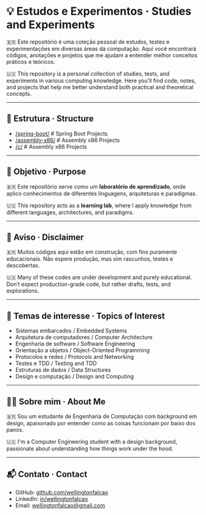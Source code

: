 # 💡 Estudos e Experimentos · Studies and Experiments

🇧🇷 Este repositório é uma coleção pessoal de estudos, testes e experimentações em diversas áreas da computação. Aqui você encontrará códigos, anotações e projetos que me ajudam a entender melhor conceitos práticos e teóricos.

🇺🇸 This repository is a personal collection of studies, tests, and experiments in various computing knowledge. Here you'll find code, notes, and projects that help me better understand both practical and theoretical concepts.

---

## 📁  Estrutura · Structure

- [/spring-boot/](https://github.com/wellingtonfalcao/studies-and-experiments/tree/main/spring-boot) # Spring Boot Projects
- [/assembly-x86/](https://github.com/wellingtonfalcao/studies-and-experiments/tree/main/assembly-x86) # Assembly x86 Projects
- [/c/](https://github.com/wellingtonfalcao/studies-and-experiments/tree/main/c) # Assembly x86 Projects

---

## 🎯 Objetivo · Purpose

🇧🇷 Este repositório serve como um **laboratório de aprendizado**, onde aplico conhecimentos de diferentes linguagens, arquiteturas e paradigmas.

🇺🇸 This repository acts as a **learning lab**, where I apply knowledge from different languages, architectures, and paradigms.

---

## 🚧 Aviso · Disclaimer

🇧🇷 Muitos códigos aqui estão em construção, com fins puramente educacionais. Não espere produção, mas sim rascunhos, testes e descobertas.

🇺🇸 Many of these codes are under development and purely educational. Don’t expect production-grade code, but rather drafts, tests, and explorations.

---

## 🧠 Temas de interesse · Topics of Interest

- Sistemas embarcados / Embedded Systems
- Arquitetura de computadores / Computer Architecture
- Engenharia de software / Software Engineering
- Orientação a objetos / Object-Oriented Programming
- Protocolos e redes / Protocols and Networking
- Testes e TDD / Testing and TDD
- Estruturas de dados / Data Structures
- Design e computação / Design and Computing

---

## 🙋‍♂️ Sobre mim · About Me

🇧🇷 Sou um estudante de Engenharia de Computação com background em design, apaixonado por entender como as coisas funcionam por baixo dos panos.

🇺🇸 I'm a Computer Engineering student with a design background, passionate about understanding how things work under the hood.

---

## 📬 Contato · Contact

- GitHub: [github.com/wellingtonfalcao](https://github.com/wellingtonfalcao)
- LinkedIn: [in/wellingtonfalcao](https://www.linkedin.com/in/wellingtonfalcao/)
- Email: wellingtonfalcao@gmail.com
